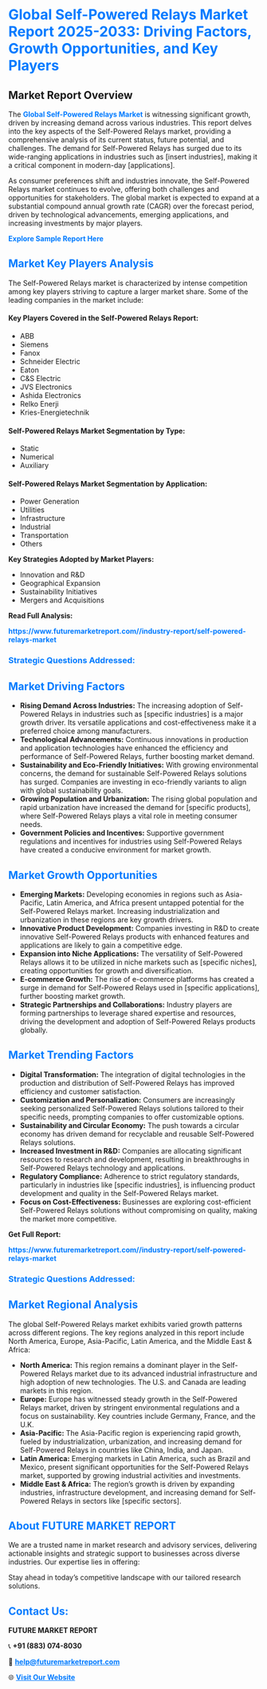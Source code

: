 <h1 style="color: #007BFF;">Global Self-Powered Relays Market Report 2025-2033: Driving Factors, Growth Opportunities, and Key Players</h1>

<section id="overview">
<h2>Market Report Overview</h2>
<p>The <a href="https://www.futuremarketreport.com//industry-report/self-powered-relays-market" style="color: #007BFF; text-decoration: none;"><strong>Global Self-Powered Relays Market</strong></a> is witnessing significant growth, driven by increasing demand across various industries. This report delves into the key aspects of the Self-Powered Relays market, providing a comprehensive analysis of its current status, future potential, and challenges. The demand for Self-Powered Relays has surged due to its wide-ranging applications in industries such as [insert industries], making it a critical component in modern-day [applications].</p>
<p>As consumer preferences shift and industries innovate, the Self-Powered Relays market continues to evolve, offering both challenges and opportunities for stakeholders. The global market is expected to expand at a substantial compound annual growth rate (CAGR) over the forecast period, driven by technological advancements, emerging applications, and increasing investments by major players.</p>
</section>

<section id="overview">
<p><a href="https://www.futuremarketreport.com//request-sample/reportId=59983" style="color: #007BFF; text-decoration: none;"><strong>Explore Sample Report Here</strong></a></p>
</section>

<section id="key-players">
<h2 style="color: #007BFF;">Market Key Players Analysis</h2>
<p>The Self-Powered Relays market is characterized by intense competition among key players striving to capture a larger market share. Some of the leading companies in the market include:</p>
<h4>Key Players Covered in the Self-Powered Relays Report:</h4>
<ul><li>ABB</li><li>Siemens</li><li>Fanox</li><li>Schneider Electric</li><li>Eaton</li><li>C&amp;S Electric</li><li>JVS Electronics</li><li>Ashida Electronics</li><li>Relko Enerji</li><li>Kries-Energietechnik</li></ul>
<h4>Self-Powered Relays Market Segmentation by Type:</h4>
<ul><li>Static</li><li>Numerical</li><li>Auxiliary</li></ul>

<h4>Self-Powered Relays Market Segmentation by Application:</h4>
<ul><li>Power Generation</li><li>Utilities</li><li>Infrastructure</li><li>Industrial</li><li>Transportation</li><li>Others</li></ul>
<p><strong>Key Strategies Adopted by Market Players:</strong></p>
<ul>
<li>Innovation and R&D</li>
<li>Geographical Expansion</li>
<li>Sustainability Initiatives</li>
<li>Mergers and Acquisitions</li>
</ul>
</section>

<section>
<p><strong>Read Full Analysis: </strong></p><a href="https://www.futuremarketreport.com//industry-report/self-powered-relays-market" style="color: #007BFF; text-decoration: none;"><strong>https://www.futuremarketreport.com//industry-report/self-powered-relays-market</strong></a>
<h3 style="color: #007BFF;">Strategic Questions Addressed:</h3>
</section>

<section id="driving-factors">
<h2 style="color: #007BFF;">Market Driving Factors</h2>
<ul>
<li><strong>Rising Demand Across Industries:</strong> The increasing adoption of Self-Powered Relays in industries such as [specific industries] is a major growth driver. Its versatile applications and cost-effectiveness make it a preferred choice among manufacturers.</li>
<li><strong>Technological Advancements:</strong> Continuous innovations in production and application technologies have enhanced the efficiency and performance of Self-Powered Relays, further boosting market demand.</li>
<li><strong>Sustainability and Eco-Friendly Initiatives:</strong> With growing environmental concerns, the demand for sustainable Self-Powered Relays solutions has surged. Companies are investing in eco-friendly variants to align with global sustainability goals.</li>
<li><strong>Growing Population and Urbanization:</strong> The rising global population and rapid urbanization have increased the demand for [specific products], where Self-Powered Relays plays a vital role in meeting consumer needs.</li>
<li><strong>Government Policies and Incentives:</strong> Supportive government regulations and incentives for industries using Self-Powered Relays have created a conducive environment for market growth.</li>
</ul>
</section>

<section id="growth-opportunities">
<h2 style="color: #007BFF;">Market Growth Opportunities</h2>
<ul>
<li><strong>Emerging Markets:</strong> Developing economies in regions such as Asia-Pacific, Latin America, and Africa present untapped potential for the Self-Powered Relays market. Increasing industrialization and urbanization in these regions are key growth drivers.</li>
<li><strong>Innovative Product Development:</strong> Companies investing in R&D to create innovative Self-Powered Relays products with enhanced features and applications are likely to gain a competitive edge.</li>
<li><strong>Expansion into Niche Applications:</strong> The versatility of Self-Powered Relays allows it to be utilized in niche markets such as [specific niches], creating opportunities for growth and diversification.</li>
<li><strong>E-commerce Growth:</strong> The rise of e-commerce platforms has created a surge in demand for Self-Powered Relays used in [specific applications], further boosting market growth.</li>
<li><strong>Strategic Partnerships and Collaborations:</strong> Industry players are forming partnerships to leverage shared expertise and resources, driving the development and adoption of Self-Powered Relays products globally.</li>
</ul>
</section>

<section id="trending-factors">
<h2 style="color: #007BFF;">Market Trending Factors</h2>
<ul>
<li><strong>Digital Transformation:</strong> The integration of digital technologies in the production and distribution of Self-Powered Relays has improved efficiency and customer satisfaction.</li>
<li><strong>Customization and Personalization:</strong> Consumers are increasingly seeking personalized Self-Powered Relays solutions tailored to their specific needs, prompting companies to offer customizable options.</li>
<li><strong>Sustainability and Circular Economy:</strong> The push towards a circular economy has driven demand for recyclable and reusable Self-Powered Relays solutions.</li>
<li><strong>Increased Investment in R&D:</strong> Companies are allocating significant resources to research and development, resulting in breakthroughs in Self-Powered Relays technology and applications.</li>
<li><strong>Regulatory Compliance:</strong> Adherence to strict regulatory standards, particularly in industries like [specific industries], is influencing product development and quality in the Self-Powered Relays market.</li>
<li><strong>Focus on Cost-Effectiveness:</strong> Businesses are exploring cost-efficient Self-Powered Relays solutions without compromising on quality, making the market more competitive.</li>
</ul>
</section>

<section>
<p><strong>Get Full Report: </strong></p><a href="https://www.futuremarketreport.com//industry-report/self-powered-relays-market" style="color: #007BFF; text-decoration: none;"><strong>https://www.futuremarketreport.com//industry-report/self-powered-relays-market</strong></a>
<h3 style="color: #007BFF;">Strategic Questions Addressed:</h3>
</section>


<section id="regional-analysis">
<h2 style="color: #007BFF;">Market Regional Analysis</h2>
<p>The global Self-Powered Relays market exhibits varied growth patterns across different regions. The key regions analyzed in this report include North America, Europe, Asia-Pacific, Latin America, and the Middle East & Africa:</p>
<ul>
<li><strong>North America:</strong> This region remains a dominant player in the Self-Powered Relays market due to its advanced industrial infrastructure and high adoption of new technologies. The U.S. and Canada are leading markets in this region.</li>
<li><strong>Europe:</strong> Europe has witnessed steady growth in the Self-Powered Relays market, driven by stringent environmental regulations and a focus on sustainability. Key countries include Germany, France, and the U.K.</li>
<li><strong>Asia-Pacific:</strong> The Asia-Pacific region is experiencing rapid growth, fueled by industrialization, urbanization, and increasing demand for Self-Powered Relays in countries like China, India, and Japan.</li>
<li><strong>Latin America:</strong> Emerging markets in Latin America, such as Brazil and Mexico, present significant opportunities for the Self-Powered Relays market, supported by growing industrial activities and investments.</li>
<li><strong>Middle East & Africa:</strong> The region’s growth is driven by expanding industries, infrastructure development, and increasing demand for Self-Powered Relays in sectors like [specific sectors].</li>
</ul>
</section>

<footer>
<h2 style="color: #007BFF;">About FUTURE MARKET REPORT</h2>
<p>We are a trusted name in market research and advisory services, delivering actionable insights and strategic support to businesses across diverse industries. Our expertise lies in offering:</p>

<p>Stay ahead in today’s competitive landscape with our tailored research solutions.</p>

<h2 style="color: #007BFF;">Contact Us:</h2>
<p><strong>FUTURE MARKET REPORT</strong></p>
<p>📞 <strong>+91 (883) 074-8030</strong></p>
<p>📧 <strong><a href="mailto:help@futuremarketreport.com" style="color: #007BFF;">help@futuremarketreport.com</a></strong></p>
<p>🌐 <strong><a href="https://www.futuremarketreport.com/" style="color: #007BFF;">Visit Our Website</a></strong></p>
</footer>
